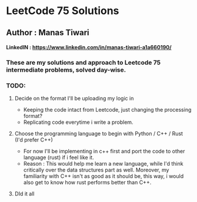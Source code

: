 # LeetCode 75 Solutions
## Author : Manas Tiwari  
#### LinkedIN : https://www.linkedin.com/in/manas-tiwari-a1a660190/

### These are my solutions and approach to Leetcode 75 intermediate problems, solved day-wise.


### TODO: 
1. Decide on the format I'll be uploading my logic in
	- Keeping the code intact from Leetcode, just changing the processing format? 
	- Replicating code everytime i write a problem.
2. Choose the programming language to begin with Python / C++ / Rust (I'd prefer C++)
	- For now I'll be implementing in c++ first and port the code to other language (rust) if i feel like it.
	- Reason : This would help me learn a new language, while I'd think critically over the data structures part as well. Moreover, my familiarity with C++ isn't as good as it should be, this way, i would also get to know how rust performs better than C++.

3. DId it all
